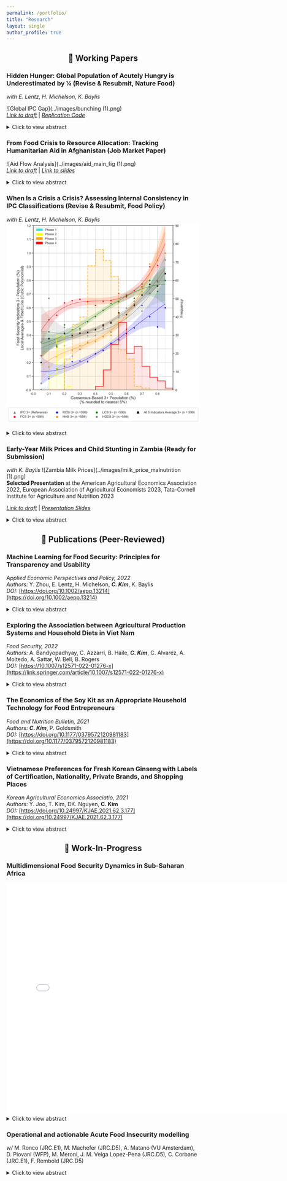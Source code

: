 ```yaml
---
permalink: /portfolio/
title: "Research"
layout: single
author_profile: true
---
```


<h2 style="text-align: center;">🧾 Working Papers</h2>

### **Hidden Hunger: Global Population of Acutely Hungry is Underestimated by ¼ (Revise & Resubmit, Nature Food)**  
*with E. Lentz, H. Michelson, K. Baylis*

![Global IPC Gap](../images/bunching (1).png)  
[*Link to draft*](https://uofi.app.box.com/file/1688331946836?s=v2tylljea7plookmep4im18tm4c77clh) | [*Replication Code*](https://github.com/mnmx0101/IPC_Paper)

<details>
<summary>Click to view abstract</summary>

Acute hunger affects hundreds of millions of people worldwide with long-term consequences for health, development and security. The Integrated Food Security Phase Classification (IPC) system is the global method for classifying food insecurity severity and is used to allocate more than six billion dollars of humanitarian food assistance annually. Despite concerns that IPC estimates overstate globally food insecurity, our analysis of data from 2.8 billion people between 2017–2023 shows the opposite. We find that IPC assessments underestimate the number of acutely hungry people in the world, missing one in four. Using a non-parametric statistical approach, we find evidence of bunching or under-classification around the threshold that differentiates areas classified as ‘stressed’ from those ‘in crisis’—a critical threshold intended to trigger humanitarian funding. Contrary to widely held assumptions, our findings suggest that the prevalence and severity of acute hunger is significantly higher than current global estimates.

</details>

### **From Food Crisis to Resource Allocation: Tracking Humanitarian Aid in Afghanistan (Job Market Paper)**  
![Aid Flow Analysis](../images/aid_main_fig (1).png)  
[*Link to draft*](https://uofi.app.box.com/file/1716072760356?s=q0oxfiytwzgzziogdyc60mmc7p40co5t) | [*Link to slides*](../files/ipc_aid_slides.pdf)

<details>
<summary>Click to view abstract</summary>

This study sheds light on a critical challenge for global humanitarian efforts: delivering timely, targeted aid to regions facing acute food insecurity. As hunger intensifies worldwide, the Integrated Food Security Phase Classification (IPC) system plays a pivotal role, alerting the world to regions in crisis and directing billions in relief aid to those in dire need. Yet, a fundamental question remains—does the IPC mobilize aid with the speed and precision necessary to meet escalating needs? Focusing on Afghanistan, a priority IPC country, this study introduces a novel dataset that aligns humanitarian funding flows with IPC regional classifications. Utilizing a staggered Difference-in-Differences approach, I investigate how IPC phase escalations impact immediate aid responses. The findings reveal a significant but insufficient increase in funding following transitions to IPC Phase 4, underscoring the gap between current aid allocations and the critical needs of populations facing severe food insecurity. This research offers a first-of-its-kind subnational analysis of IPC-driven aid allocation, providing policymakers with essential insights to strengthen future humanitarian response efforts.

</details>

### **When Is a Crisis a Crisis? Assessing Internal Consistency in IPC Classifications (Revise & Resubmit, Food Policy)**  
*with E. Lentz, H. Michelson, K. Baylis*
![IPC Threshold Consistency](../images/inconsistent_ipc.png)

<details>
<summary>Click to view abstract</summary>

The world relies on assessments by the United Nations-facilitated Integrated Food Security Phase Classification (IPC) to identify where populations are most food insecure and to quantify the severity of these situations. IPC sub-national assessments are designed to be comparable over space and time in the 30 countries in which they operate. Humanitarian agencies appear to treat these assessments as authoritative and comparable, relying on IPC classifications to allocate more than six billion dollars of aid globally and annuallyper year. In this paper, we study whether IPC food insecurity classifications are indeed consistent and comparable across time and space. Analyzing 1,881 IPC classifications from fifteen countries between 2019 and 2023, we show that the IPC technical working groups who make IPC assessments face recurring and significant challenges related to data and food security measurement, resulting from often discordant underlying food security data. These data and measurement challenges make achieving consistency challenging, underscoring both the fundamental difficulty of food security classifications and the value of the IPC process, which is based on achieving consensus among trained experts based on available data and contextual information. We find that the vast majority of classifications are consistent with IPC technical guidance, but that this guidance allows for a wide range of classifications . We also find evidence that IPC technical working groups differ in the way that they rely on available food security data, often weighing food security indicators differently in different locations. Though variation in the way in which how the food security indicators are used to make assessments can reflect different sets of evidence and contexts, we also find that working groups even weigh indicators differently across time for the same location. Further, TWGs do not treat closely correlated food security indicators as substitutes, suggesting some inconsistency in the treatment of food security indicators across assessments. We discuss implications of these findings for policy and for the use of IPC assessments in research.

</details>

### **Early-Year Milk Prices and Child Stunting in Zambia (Ready for Submission)** 
*with K. Baylis*
![Zambia Milk Prices](../images/milk_price_malnutrition (1).png)  
**Selected Presentation** at the American Agricultural Economics Association 2022, European Association of Agricultural Economists 2023, Tata-Cornell Institute for Agriculture and Nutrition 2023

[*Link to draft*](https://uofi.box.com/s/vgameizo3rivde5isa01kol7mhjwa59s) | [*Presentation Slides*](https://uofi.box.com/s/qiodej02vq9nx5nsvyc0jzn9qwxbyjhv)

<details>
<summary>Click to view abstract</summary>

Zambia experienced a sharp rise in food prices in late 2015. In this study, we construct a novel dataset by integrating historical food price data with the most recent Zambia Demographic and Health Survey (DHS) from 2018. We examine the relationship between early-life food prices (e.g., fresh milk and mealie meal) and under-five child stunting in Zambia, while accounting for child-level characteristics and household fixed effects. Our findings suggest that elevated milk prices during the early years of life (12 to 24 months) are a significant risk factor for stunting among children aged 24 to 59 months, particularly those who completed their first two years of life. The effect is especially pronounced in urban areas, particularly among the poorest and middle-income groups, whose milk consumption rates are relatively high, excluding the wealthiest group. This study contributes to the literature by empirically identifying the critical timing at which price shocks in nutrient-dense foods contribute to stunting. It highlights both the most vulnerable groups during price shocks and the optimal timing for interventions to mitigate the risk of stunting.

</details>


<h2 style="text-align: center;">📘 Publications (Peer-Reviewed)</h2>

### **Machine Learning for Food Security: Principles for Transparency and Usability**  
*Applied Economic Perspectives and Policy, 2022*  
*Authors:* Y. Zhou, E. Lentz, H. Michelson, **_C. Kim_**, K. Baylis  
*DOI:* [https://doi.org/10.1002/aepp.13214](https://doi.org/10.1002/aepp.13214)

<details>
<summary>Click to view abstract</summary>

Machine learning (ML) holds potential to predict hunger crises before they occur. Yet, ML models embed crucial choices that affect their utility. We develop a prototype model to predict food insecurity across three countries in sub-Saharan Africa. Readily available data on prices, assets, and weather all influence our model predictions. Our model obtains 55%–84% accuracy, substantially outperforming both a logit and ML models using only time and location. We highlight key principles for transparency and demonstrate how modeling choices between recall and accuracy can be tailored to policy-maker needs. Our work provides a path for future modeling efforts in this area.

</details>

### **Exploring the Association between Agricultural Production Systems and Household Diets in Viet Nam**  
*Food Security, 2022*  
*Authors:* A. Bandyopadhyay, C. Azzarri, B. Haile, **_C. Kim_**, C. Alvarez, A. Moltedo, A. Sattar, W. Bell, B. Rogers  
*DOI:* [https://10.1007/s12571-022-01276-x](https://link.springer.com/article/10.1007/s12571-022-01276-x)

<details>
<summary>Click to view abstract</summary>

The government of Viet Nam promotes an integrated and diversified production system that focuses on the symbiotic relationship of livestock, aquaculture, and fruits and vegetables (F&V), locally known as Vuon Ao Chuong (VAC). The expectation is that this system can prevent soil degradation, while improving dietary quality and income. This study examines the correlation between VAC production systems and diets using cross-sectional data from the 2016 round of the Viet Nam Household Living Standards Survey (VHLSS). Using ordinary least squares, we model four continuous outcome variables related to quantity consumed of fruits and vegetables, fiber, animal protein, and dietary energy; while using logistical regression, we model three indicator variables related to whether diets are balanced in terms of intake of dietary energy derived from carbohydrates, proteins, and fats. While individual components of VAC, such as aquaculture or F&V production, show a positive correlation with one or more dietary indicators, adoption of the full VAC system is found to be positively correlated only with dietary fiber consumption, making it challenging to establish a causal link between system adoption and improved dietary quality. However, we find that several socioeconomic variables, such as access to markets, household wealth, education of the household members, and household size are positively associated with one or more dietary indicators. Further research is needed to establish strong and causal relationships, or lack thereof, between VAC system and diets by exploiting the panel structure of VHLSS to examine the role of VAC in improving nutritional outcomes in Viet Nam.

</details>

### **The Economics of the Soy Kit as an Appropriate Household Technology for Food Entrepreneurs**  
*Food and Nutrition Bulletin, 2021*  
*Authors:* **_C. Kim_**, P. Goldsmith  
*DOI:* [https://doi.org/10.1177/0379572120981183](https://doi.org/10.1177/0379572120981183)

<details>
<summary>Click to view abstract</summary>

The ability for women to operate as food entrepreneurs presents opportunities to leverage at-home production technologies that not only support family nutrition but also generate income. To these ends, the Feed the Future Malawi Agriculture Diversification Activity recently launched a development project involving a new technology, the Soy Kit. The Activity, a USAID (United States Agency for International Development) funded effort, sought to improve nutrition utilizing an underutilized local and highly nutritious feedstuff, soybean, through a woman’s entrepreneurship scheme.

</details>

### **Vietnamese Preferences for Fresh Korean Ginseng with Labels of Certification, Nationality, Private Brands, and Shopping Places** 
*Korean Agricultural Economics Associatio, 2021* <br>
*Authors:* Y. Joo, T. Kim, DK. Nguyen, **C. Kim** <br>
*DOI:* [https://doi.org/10.24997/KJAE.2021.62.3.177](https://doi.org/10.24997/KJAE.2021.62.3.177)

<details>
<summary>Click to view abstract</summary>

Fresh Korean ginseng needs more credibility in the Vietnam market since fresh ginseng imported from China is increasing, and the Vietnam government promotes its national Ngoc Linh ginseng brand. Therefore, this study determines factors of three shopping places (the department store, supermarket, and ginseng specialty store), the certification label of good agriculture products (Viet GAP), Korean nationality, and three famous private brands of CheongKwanJang, HanSamIn, and Geumhong affecting Vietnamese consumers fresh ginseng choices based on 897 respondents from Hanoi and Hochiminh City in January 2018. Conditional and random parameter logits are used to find differences in the independent assumptions relaxation among irrelevant alternatives. Hausman test for IIA assumptions holds for the choice of the department store, ginseng specialty store, and None. Overall results show that shopping places, the Korean national flag, and the existence of VietGap positively affect Vietnam consumers choices. However, none of the Korean private brands could significantly affect Vietnamese choice for fresh ginseng products. The shopping place of ginseng specialty stores gets the highest WTP, followed by supermarkets and department stores. Korean national flag also shows a high WTP, which is higher than Vietgap, a certificate from Vietnam agricultural products. Female consumers tend to pay more WTP than males. Hochiminh consumers are willing to pay more than Hanoi consumers on average. Of course, the high-income consumers tend to pay more WTP than the low-income group. However, the low-income groups still demand fresh ginseng at a significant price. Understanding different price effects by consumer groups seem helpful for small and medium enterprises to market their ginseng products into Vietnam by further considering the origin of Korean nationality.

</details>

<h2 style="text-align: center;">🔬 Work-In-Progress</h2>

### **Multidimensional Food Security Dynamics in Sub-Saharan Africa**  
<iframe src="../images/multi_fi_malawi.html" 
        width="150%" 
        height="600" 
        frameborder="0.5">
</iframe>

<details>
<summary>Click to view abstract</summary>

This study investigates how commonly used food security indicators—such as the Food Consumption Score (FCS), the Reduced Coping Strategies Index (rCSI), and an asset index—diverge in identifying food-insecure households. Using household survey data, we analyze the extent of overlap and discordance across these measures and examine the demographic and economic factors associated with each classification. Our findings highlight the multidimensional nature of food insecurity and underscore the importance of indicator choice for targeting, policy design, and program effectiveness.

</details>

### **Operational and actionable Acute Food Insecurity modelling**  
*w/* M. Ronco (JRC.E1), M. Machefer (JRC.D5), A. Matano (VU Amsterdam), D. Piovani (WFP), M. Meroni, J. M. Veiga Lopez-Pena (JRC.D5), C. Corbane (JRC.E1), F. Rembold (JRC.D5)​ 

<details>
<summary>Click to view abstract</summary>

This study presents a comprehensive review of modeling approaches for Acute Food Insecurity (AFI), bridging the gap between food security experts and the machine learning community. We evaluate several machine learning approaches for forecasting food crises up to three months in advance and for identifying historical drivers behind AFI conditions used in IPC/CH and FEWS NET systems. We introduce a benchmark dataset that is global, frequently updated, and disaggregated to monthly and admin-2 levels. This dataset enables institutional collaboration, supports reproducible research, and facilitates model development focused on both accuracy and explainability.

</details>
